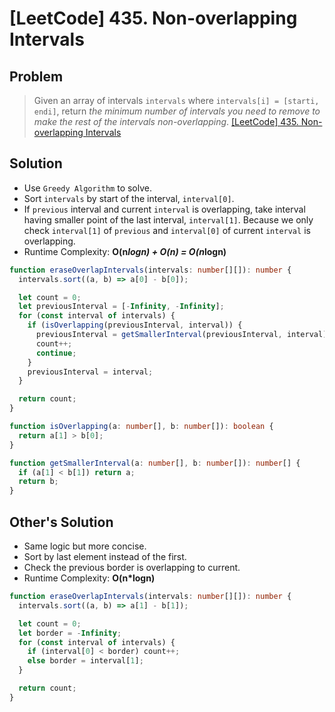 # [LeetCode] 435. Non-overlapping Intervals

## Problem

> Given an array of intervals `intervals` where `intervals[i] = [starti, endi]`, return _the minimum number of intervals you need to remove to make the rest of the intervals non-overlapping_.
> [[LeetCode] 435. Non-overlapping Intervals](https://leetcode.com/problems/non-overlapping-intervals/description/?envType=study-plan&id=data-structure-ii)

## Solution

- Use `Greedy Algorithm` to solve.
- Sort `intervals` by start of the interval, `interval[0]`.
- If `previous` interval and current `interval` is overlapping, take interval having smaller point of the last interval, `interval[1]`. Because we only check `interval[1]` of `previous` and `interval[0]` of current `interval` is overlapping.
- Runtime Complexity: **O(n*logn) + O(n) = O(n*logn)**

```typescript
function eraseOverlapIntervals(intervals: number[][]): number {
  intervals.sort((a, b) => a[0] - b[0]);

  let count = 0;
  let previousInterval = [-Infinity, -Infinity];
  for (const interval of intervals) {
    if (isOverlapping(previousInterval, interval)) {
      previousInterval = getSmallerInterval(previousInterval, interval);
      count++;
      continue;
    }
    previousInterval = interval;
  }

  return count;
}

function isOverlapping(a: number[], b: number[]): boolean {
  return a[1] > b[0];
}

function getSmallerInterval(a: number[], b: number[]): number[] {
  if (a[1] < b[1]) return a;
  return b;
}
```

## Other's Solution

- Same logic but more concise.
- Sort by last element instead of the first.
- Check the previous border is overlapping to current.
- Runtime Complexity: **O(n\*logn)**

```typescript
function eraseOverlapIntervals(intervals: number[][]): number {
  intervals.sort((a, b) => a[1] - b[1]);

  let count = 0;
  let border = -Infinity;
  for (const interval of intervals) {
    if (interval[0] < border) count++;
    else border = interval[1];
  }

  return count;
}
```
